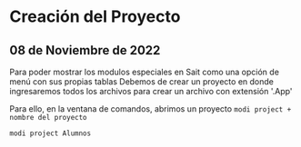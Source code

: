 # Creación del Proyecto

## 08 de Noviembre de 2022

Para poder mostrar los modulos especiales en Sait como una opción de menú con sus propias tablas
Debemos de crear un proyecto en donde ingresaremos todos los archivos para crear un archivo con extensión '.App'

Para ello, en la ventana de comandos, abrimos un proyecto ``` modi project + nombre del proyecto ```

``` modi project Alumnos ```